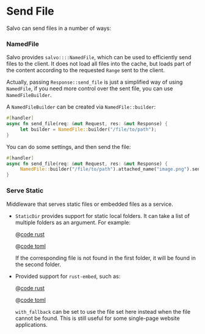 # Send File

Salvo can send files in a number of ways:

### NamedFile

Salvo provides ```salvo::::NamedFile```, which can be used to efficiently send files to the client. It does not load all files into the cache, but loads part of the content according to the requested `Range` sent to the client.

Actually, passing `Response::send_file` is just a simplified way of using `NamedFile`, if you need more control over the sent file, you can use `NamedFileBuilder`.

A `NamedFileBuilder` can be created via `NamedFile::builder`:


```rust
#[handler]
async fn send_file(req: &mut Request, res: &mut Response) {
     let builder = NamedFile::builder("/file/to/path");
}
```

You can do some settings, and then send the file:


```rust
#[handler]
async fn send_file(req: &mut Request, res: &mut Response) {
     NamedFile::builder("/file/to/path").attached_name("image.png").send(req.headers(), res).await;
}
```

### Serve Static


Middleware that serves static files or embedded files as a service.

* `StaticDir` provides support for static local folders. It can take a list of multiple folders as an argument. For example:

     <CodeGroup>
     <CodeGroupItem title="main.rs" active>

     @[code rust](../../../codes/static-dir-list/src/main.rs)

     </CodeGroupItem>
     <CodeGroupItem title="Cargo.toml">

     @[code toml](../../../codes/static-dir-list/Cargo.toml)

     </CodeGroupItem>
     </CodeGroup>

     If the corresponding file is not found in the first folder, it will be found in the second folder.

* Provided support for `rust-embed`, such as:
   
     <CodeGroup>
     <CodeGroupItem title="main.rs" active>

     @[code rust](../../../codes/static-embed-files/src/main.rs)

     </CodeGroupItem>
     <CodeGroupItem title="Cargo.toml">

     @[code toml](../../../codes/static-embed-files/Cargo.toml)

     </CodeGroupItem>
     </CodeGroup>

     `with_fallback` can be set to use the file set here instead when the file cannot be found. This is still useful for some single-page website applications.